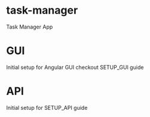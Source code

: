 # task-manager
Task Manager App

# GUI
Initial setup for Angular GUI checkout SETUP_GUI guide

# API
Initial setup for SETUP_API guide



